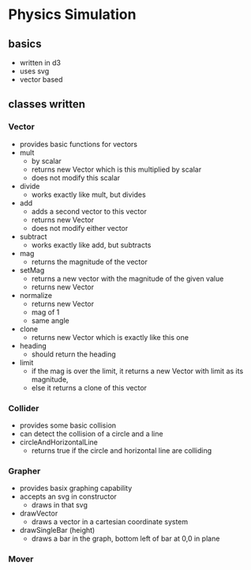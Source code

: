 # Physics Simulation

## basics
  * written in d3
  * uses svg
  * vector based

## classes written
### Vector
   * provides basic functions for vectors
   * mult
     * by scalar
     * returns new Vector which is this multiplied by scalar
     * does not modify this scalar
   * divide
     * works exactly like mult, but divides
   * add
     * adds a second vector to this vector
     * returns new Vector
     * does not modify either vector
   * subtract
     * works exactly like add, but subtracts
   * mag
     * returns the magnitude of the vector
   * setMag
     * returns a new vector with the magnitude of the  given value
     * returns new Vector
   * normalize
     * returns new Vector
     * mag of 1
     * same angle
   * clone
     * returns new Vector which is exactly like this one
   * heading
     * should return the heading
   * limit
     * if the mag is over the limit, it returns a new Vector with limit as its magnitude, 
     * else it returns a clone of this vector
     
### Collider
   * provides some basic collision
   * can detect the collision of a circle and a line
   * circleAndHorizontalLine
   	 * returns true if the circle and horizontal line are colliding
   	 
### Grapher
   * provides basix graphing capability
   * accepts an svg in constructor
     * draws in that svg
   * drawVector
     * draws a vector in a cartesian coordinate system
   * drawSingleBar (height)
     * draws a bar in the graph, bottom left of bar at 0,0 in plane

### Mover 
        
